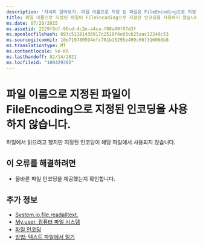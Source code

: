 ```yaml
---
description: '자세히 알아보기: 파일 이름으로 지정 된 파일은 FileEncoding으로 지정 된 인코딩을 사용 하지 않습니다.'
title: 파일 이름으로 지정된 파일이 FileEncoding으로 지정된 인코딩을 사용하지 않습니다.
ms.date: 07/20/2015
ms.assetid: 2129f8df-96cd-4c2e-a4ca-f08a49f07d3f
ms.openlocfilehash: 893c51181436917c2518f4e03cb25aac12249c53
ms.sourcegitcommit: 10e719780594efc781b15295e499c66f316068b8
ms.translationtype: MT
ms.contentlocale: ko-KR
ms.lasthandoff: 02/14/2021
ms.locfileid: "100429392"
---
```

# <a name="file-specified-by-filename-does-not-use-the-encoding-specified-by-fileencoding"></a>파일 이름으로 지정된 파일이 FileEncoding으로 지정된 인코딩을 사용하지 않습니다.

파일에서 읽으려고 했지만 지정된 인코딩이 해당 파일에서 사용되지 않습니다.  
  
## <a name="to-correct-this-error"></a>이 오류를 해결하려면  
  
- 올바른 파일 인코딩을 제공했는지 확인합니다.  
  
## <a name="see-also"></a>추가 정보

- [System.io.file.readalltext.](xref:Microsoft.VisualBasic.FileIO.FileSystem.ReadAllText%2A)
- [My.user. 컴퓨터 파일 시스템](xref:Microsoft.VisualBasic.FileIO.FileSystem)
- [파일 인코딩](../developing-apps/programming/drives-directories-files/file-encodings.md)
- [방법: 텍스트 파일에서 읽기](../developing-apps/programming/drives-directories-files/how-to-read-from-text-files.md)
